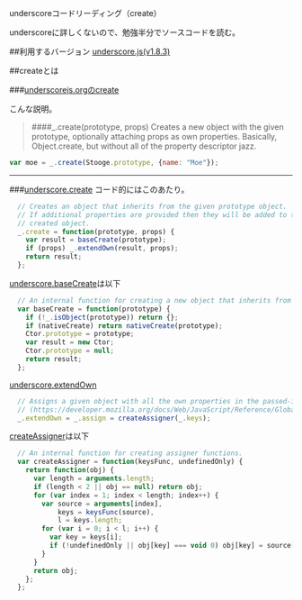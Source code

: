 underscoreコードリーディング（create）

underscoreに詳しくないので、勉強半分でソースコードを読む。



##利用するバージョン
[underscore.js(v1.8.3)](https://github.com/jashkenas/underscore/tree/1.8.3)


##createとは


###[underscorejs.orgのcreate](http://underscorejs.org/#create)

こんな説明。
>####_.create(prototype, props) 
>Creates a new object with the given prototype, optionally attaching props as own properties. 
>Basically, Object.create, but without all of the property descriptor jazz.


```javascript
var moe = _.create(Stooge.prototype, {name: "Moe"});
```
------------- 


###[underscore.create](https://github.com/jashkenas/underscore/blob/1.8.3/underscore.js#L1058)
コード的にはこのあたり。

```javascript
  // Creates an object that inherits from the given prototype object.
  // If additional properties are provided then they will be added to the
  // created object.
  _.create = function(prototype, props) {
    var result = baseCreate(prototype);
    if (props) _.extendOwn(result, props);
    return result;
  };

```


[underscore.baseCreate](https://github.com/jashkenas/underscore/blob/1.8.3/underscore.js#L115)は以下

```javascript
  // An internal function for creating a new object that inherits from another.
  var baseCreate = function(prototype) {
    if (!_.isObject(prototype)) return {};
    if (nativeCreate) return nativeCreate(prototype);
    Ctor.prototype = prototype;
    var result = new Ctor;
    Ctor.prototype = null;
    return result;
  };
```


[underscore.extendOwn](https://github.com/jashkenas/underscore/blob/1.8.3/underscore.js#L1008)

```javascript
  // Assigns a given object with all the own properties in the passed-in object(s)
  // (https://developer.mozilla.org/docs/Web/JavaScript/Reference/Global_Objects/Object/assign)
  _.extendOwn = _.assign = createAssigner(_.keys);
```

[createAssigner](https://github.com/jashkenas/underscore/blob/1.8.3/underscore.js#L97)は以下

```javascript
  // An internal function for creating assigner functions.
  var createAssigner = function(keysFunc, undefinedOnly) {
    return function(obj) {
      var length = arguments.length;
      if (length < 2 || obj == null) return obj;
      for (var index = 1; index < length; index++) {
        var source = arguments[index],
            keys = keysFunc(source),
            l = keys.length;
        for (var i = 0; i < l; i++) {
          var key = keys[i];
          if (!undefinedOnly || obj[key] === void 0) obj[key] = source[key];
        }
      }
      return obj;
    };
  };
```

